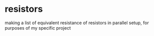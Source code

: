 # resistors
making a list of equivalent resistance of resistors in parallel setup, for purposes of my specific project
